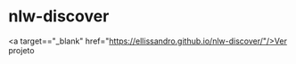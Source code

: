 # nlw-discover

<a target=="_blank" href="https://ellissandro.github.io/nlw-discover/"/>Ver projeto
